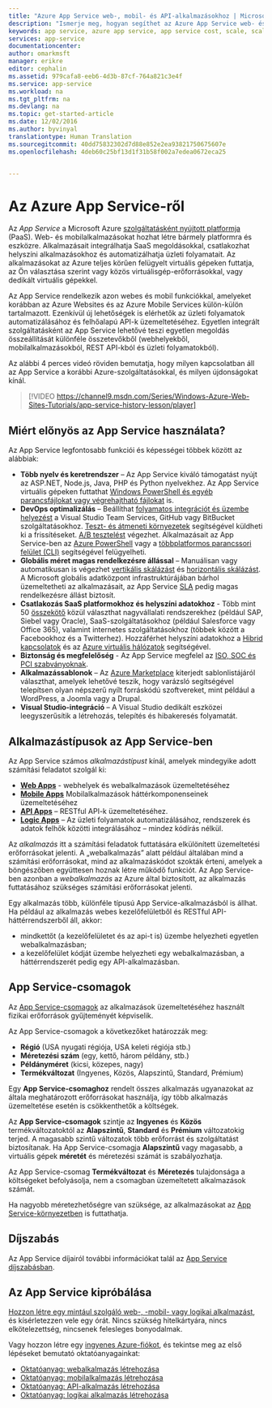```yaml
---
title: "Azure App Service web-, mobil- és API-alkalmazásokhoz | Microsoft Docs"
description: "Ismerje meg, hogyan segíthet az Azure App Service web- és mobilalkalmazások fejlesztésében, telepítésében és kezelésében."
keywords: app service, azure app service, app service cost, scale, scalable, app deployment, azure app deployment, paas, platform-as-a-service, website, web site, web, azure mobile
services: app-service
documentationcenter: 
author: omarkmsft
manager: erikre
editor: cephalin
ms.assetid: 979cafa8-eeb6-4d3b-87cf-764a821c3e4f
ms.service: app-service
ms.workload: na
ms.tgt_pltfrm: na
ms.devlang: na
ms.topic: get-started-article
ms.date: 12/02/2016
ms.author: byvinyal
translationtype: Human Translation
ms.sourcegitcommit: 40dd75832302d7d88e852e2ea93821750675607e
ms.openlocfilehash: 4deb60c25bf13d1f31b58f002a7edea0672eca25


---
```

# <a name="what-is-azure-app-service"></a>Az Azure App Service-ről
Az *App Service* a Microsoft Azure [szolgáltatásként nyújtott platformja](https://en.wikipedia.org/wiki/Platform_as_a_service) (PaaS). Web- és mobilalkalmazásokat hozhat létre bármely platformra és eszközre. Alkalmazásait integrálhatja SaaS megoldásokkal, csatlakozhat helyszíni alkalmazásokhoz és automatizálhatja üzleti folyamatait. Az alkalmazásokat az Azure teljes körűen felügyelt virtuális gépeken futtatja, az Ön választása szerint vagy közös virtuálisgép-erőforrásokkal, vagy dedikált virtuális gépekkel.

Az App Service rendelkezik azon webes és mobil funkciókkal, amelyeket korábban az Azure Websites és az Azure Mobile Services külön-külön tartalmazott. Ezenkívül új lehetőségek is elérhetők az üzleti folyamatok automatizálásához és felhőalapú API-k üzemeltetéséhez. Egyetlen integrált szolgáltatásként az App Service lehetővé teszi egyetlen megoldás összeállítását különféle összetevőkből (webhelyekből, mobilalkalmazásokból, REST API-kból és üzleti folyamatokból).

Az alábbi 4 perces videó röviden bemutatja, hogy milyen kapcsolatban áll az App Service a korábbi Azure-szolgáltatásokkal, és milyen újdonságokat kínál.

> [!VIDEO https://channel9.msdn.com/Series/Windows-Azure-Web-Sites-Tutorials/app-service-history-lesson/player]
> 
> 

## <a name="why-use-app-service"></a>Miért előnyös az App Service használata?
Az App Service legfontosabb funkciói és képességei többek között az alábbiak:

* **Több nyelv és keretrendszer** – Az App Service kiváló támogatást nyújt az ASP.NET, Node.js, Java, PHP és Python nyelvekhez. Az App Service virtuális gépeken futtathat [Windows PowerShell és egyéb parancsfájlokat vagy végrehajtható fájlokat](../app-service-web/web-sites-create-web-jobs.md) is.
* **DevOps optimalizálás** – Beállíthat [folyamatos integrációt és üzembe helyezést](../app-service-web/app-service-continuous-deployment.md) a Visual Studio Team Services, GitHub vagy BitBucket szolgáltatásokhoz. [Teszt- és átmeneti környezetek](../app-service-web/web-sites-staged-publishing.md) segítségével küldheti ki a frissítéseket. [A/B tesztelést](../app-service-web/app-service-web-test-in-production-get-start.md) végezhet. Alkalmazásait az App Service-ben az [Azure PowerShell](/powershell/azureps-cmdlets-docs) vagy a [többplatformos parancssori felület (CLI)](../xplat-cli-install.md) segítségével felügyelheti.
* **Globális méret magas rendelkezésre állással** – Manuálisan vagy automatikusan is végezhet [vertikális skálázást](../app-service-web/web-sites-scale.md) és [horizontális skálázást](../monitoring-and-diagnostics/insights-how-to-scale.md). A Microsoft globális adatközpont infrastruktúrájában bárhol üzemeltetheti az alkalmazásait, az App Service [SLA](https://azure.microsoft.com/support/legal/sla/app-service/) pedig magas rendelkezésre állást biztosít.
* **Csatlakozás SaaS platformokhoz és helyszíni adatokhoz** - Több mint 50 [összekötő](../connectors/apis-list.md) közül választhat nagyvállalati rendszerekhez (például SAP, Siebel vagy Oracle), SaaS-szolgáltatásokhoz (például Salesforce vagy Office 365), valamint internetes szolgáltatásokhoz (többek között a Facebookhoz és a Twitterhez). Hozzáférhet helyszíni adatokhoz a [Hibrid kapcsolatok](../biztalk-services/integration-hybrid-connection-overview.md) és az [Azure virtuális hálózatok](../app-service-web/web-sites-integrate-with-vnet.md) segítségével.
* **Biztonság és megfelelőség** - Az App Service megfelel az [ISO, SOC és PCI szabványoknak](https://www.microsoft.com/TrustCenter/).
* **Alkalmazássablonok** – Az [Azure Marketplace](https://azure.microsoft.com/marketplace/) kiterjedt sablonlistájáról választhat, amelyek lehetővé teszik, hogy varázsló segítségével telepítsen olyan népszerű nyílt forráskódú szoftvereket, mint például a WordPress, a Joomla vagy a Drupal.
* **Visual Studio-integráció** – A Visual Studio dedikált eszközei leegyszerűsítik a létrehozás, telepítés és hibakeresés folyamatát.

## <a name="app-types-in-app-service"></a>Alkalmazástípusok az App Service-ben
Az App Service számos *alkalmazástípust* kínál, amelyek mindegyike adott számítási feladatot szolgál ki:

* [**Web Apps**](../app-service-web/app-service-web-overview.md) - webhelyek és webalkalmazások üzemeltetéséhez
* [**Mobile Apps**](../app-service-mobile/app-service-mobile-value-prop.md) Mobilalkalmazások háttérkomponenseinek üzemeltetéséhez
* [**API Apps**](../app-service-api/app-service-api-apps-why-best-platform.md) – RESTful API-k üzemeltetéséhez.
* [**Logic Apps**](../logic-apps/logic-apps-what-are-logic-apps.md) – Az üzleti folyamatok automatizálásához, rendszerek és adatok felhők közötti integrálásához – mindez kódírás nélkül.

Az *alkalmazás* itt a számítási feladatok futtatására elkülönített üzemeltetési erőforrásokat jelenti. A „webalkalmazás” alatt például általában mind a számítási erőforrásokat, mind az alkalmazáskódot szokták érteni, amelyek a böngészőben együttesen hoznak létre működő funkciót. Az App Service-ben azonban a *webalkalmazás* az Azure által biztosított, az alkalmazás futtatásához szükséges számítási erőforrásokat jelenti. 

Egy alkalmazás több, különféle típusú App Service-alkalmazásból is állhat. Ha például az alkalmazás webes kezelőfelületből és RESTful API-háttérrendszerből áll, akkor:

- mindkettőt (a kezelőfelületet és az api-t is) üzembe helyezheti egyetlen webalkalmazásban;  
- a kezelőfelület kódját üzembe helyezheti egy webalkalmazásban, a háttérrendszerét pedig egy API-alkalmazásban. 



## <a name="app-service-plans"></a>App Service-csomagok
Az [App Service-csomagok](azure-web-sites-web-hosting-plans-in-depth-overview.md) az alkalmazások üzemeltetéséhez használt fizikai erőforrások gyűjteményét képviselik.

Az App Service-csomagok a következőket határozzák meg:

- **Régió** (USA nyugati régiója, USA keleti régiója stb.)
- **Méretezési szám** (egy, kettő, három példány, stb.)
- **Példányméret** (kicsi, közepes, nagy)
- **Termékváltozat** (Ingyenes, Közös, Alapszintű, Standard, Prémium)

Egy **App Service-csomaghoz** rendelt összes alkalmazás ugyanazokat az általa meghatározott erőforrásokat használja, így több alkalmazás üzemeltetése esetén is csökkenthetők a költségek.

Az **App Service-csomagok** szintje az **Ingyenes** és **Közös** termékváltozatoktól az **Alapszintű**, **Standard** és **Prémium** változatokig terjed. A magasabb szintű változatok több erőforrást és szolgáltatást biztosítanak. Ha App Service-csomagja **Alapszintű** vagy magasabb, a virtuális gépek **méretét** és méretezési számát is szabályozhatja.

Az App Service-csomag **Termékváltozat** és **Méretezés** tulajdonsága a költségeket befolyásolja, nem a csomagban üzemeltetett alkalmazások számát. 

Ha  nagyobb méretezhetőségre van szüksége, az alkalmazásokat az [App Service-környezetben](../app-service-web/app-service-app-service-environment-intro.md) is futtathatja.

## <a name="pricing"></a>Díjszabás
Az App Service díjairól további információkat talál az [App Service díjszabásban](https://azure.microsoft.com/pricing/details/app-service/).

## <a name="test-drive-app-service"></a>Az App Service kipróbálása
[Hozzon létre egy mintául szolgáló web-, -mobil- vagy logikai alkalmazást](https://azure.microsoft.com/try/app-service/), és kísérletezzen vele egy órát. Nincs szükség hitelkártyára, nincs elkötelezettség, nincsenek felesleges bonyodalmak.

Vagy hozzon létre egy [ingyenes Azure-fiókot](https://azure.microsoft.com/pricing/free-trial/), és tekintse meg az első lépéseket bemutató oktatóanyagainkat:

* [Oktatóanyag: webalkalmazás létrehozása](../app-service-web/app-service-web-get-started.md)
* [Oktatóanyag: mobilalkalmazás létrehozása](../app-service-mobile/app-service-mobile-android-get-started.md)
* [Oktatóanyag: API-alkalmazás létrehozása](../app-service-api/app-service-api-dotnet-get-started.md)
* [Oktatóanyag: logikai alkalmazás létrehozása](../logic-apps/logic-apps-create-a-logic-app.md)




<!--HONumber=Feb17_HO1-->


